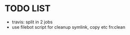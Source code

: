 # TODO LIST

 - travis: split in 2 jobs
 - use filebot script for cleanup symlink, copy etc fn:clean
